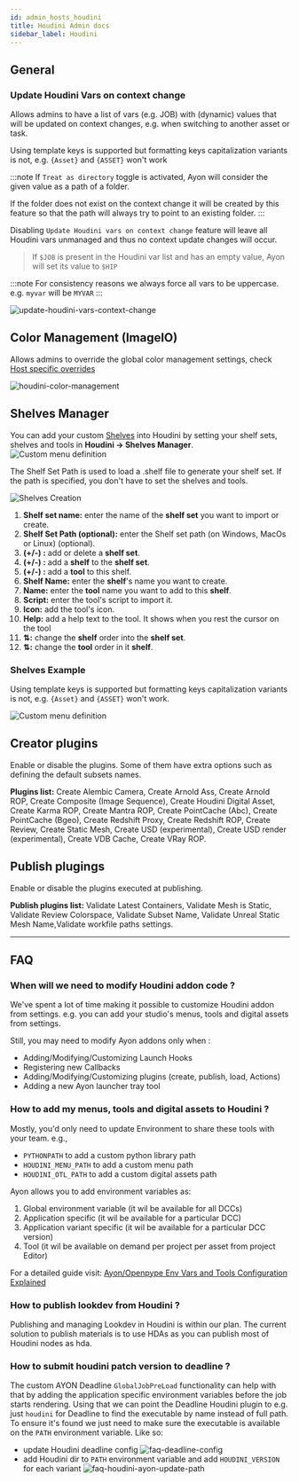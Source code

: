 ```yaml
---
id: admin_hosts_houdini
title: Houdini Admin docs
sidebar_label: Houdini
---
```


## General
### Update Houdini Vars on context change

Allows admins to have a list of vars (e.g. JOB) with (dynamic) values that will be updated on context changes, e.g. when switching to another asset or task.

Using template keys is supported but formatting keys capitalization variants is not, e.g. `{Asset}` and `{ASSET}` won't work


:::note
If `Treat as directory` toggle is activated, Ayon will consider the given value as a path of a folder.

If the folder does not exist on the context change it will be created by this feature so that the path will always try to point to an existing folder.
:::

Disabling `Update Houdini vars on context change` feature will leave all Houdini vars unmanaged and thus no context update changes will occur.

> If `$JOB` is present in the Houdini var list and has an empty value, Ayon will set its value to `$HIP`


:::note
For consistency reasons we always force all vars to be uppercase.
e.g. `myvar` will be `MYVAR`
:::

![update-houdini-vars-context-change](assets/houdini/admin/update-houdini-vars-context-change.png)


## Color Management (ImageIO)

Allows admins to override the global color management settings, check [Host specific overrides](https://ayon.ynput.io/docs/admin_colorspace#host-specific-overrides)

![houdini-color-management](assets/houdini/admin/houdini-color-management.png)

## Shelves Manager
You can add your custom [Shelves](https://www.sidefx.com/docs/houdini/shelf/index.html) into Houdini by setting your shelf sets, shelves and tools in **Houdini -> Shelves Manager**.
![Custom menu definition](assets/houdini/admin/houdini-admin_shelvesmanager.png)

The Shelf Set Path is used to load a .shelf file to generate your shelf set. If the path is specified, you don't have to set the shelves and tools.

![Shelves Creation](assets/houdini/admin/settings_project_houdini_shelves.png)
1. **Shelf set name:** enter the name of the **shelf set** you want to import or create.
2. **Shelf Set Path (optional):** enter the Shelf set path (on Windows, MacOs or Linux) (optional).
3. **(+/-) :** add or delete a **shelf set**.
4. **(+/-) :** add a **shelf** to the **shelf set**.
5. **(+/-) :** add a **tool** to this shelf.
6. **Shelf Name:** enter the **shelf**'s name you want to create.
7. **Name:** enter the **tool** name you want to add to this **shelf**.
8. **Script:** enter the tool's script to import it.
9. **Icon:** add the tool's icon.
10. **Help:** add a help text to the tool. It shows when you rest the cursor on the tool
11. **⇅:** change the **shelf** order into the **shelf set**.
12.  **⇅:** change the **tool** order in it **shelf**.

### Shelves Example

Using template keys is supported but formatting keys capitalization variants is not, e.g. `{Asset}` and `{ASSET}` won't work.

![Custom menu definition](assets/houdini/admin/houdini-shelf-example.png)

## Creator plugins
Enable or disable the plugins. Some of them have extra options such as defining the default subsets names.

**Plugins list:** Create Alembic Camera, Create Arnold Ass, Create Arnold ROP, Create Composite (Image Sequence), Create Houdini Digital Asset, Create Karma ROP, Create Mantra ROP, Create PointCache (Abc), Create PointCache (Bgeo), Create Redshift Proxy, Create Redshift ROP, Create Review, Create Static Mesh, Create USD (experimental), Create USD render (experimental), Create VDB Cache, Create VRay ROP.

## Publish plugings
Enable or disable the plugins executed at publishing.

**Publish plugins list:** Validate Latest Containers, Validate Mesh is Static, Validate Review Colorspace, Validate Subset Name, Validate Unreal Static Mesh Name,Validate workfile paths settings.

---

## FAQ

### When will we need to modify Houdini addon code ?
We've spent a lot of time making it possible to customize Houdini addon from settings.
e.g. you can add your studio's menus, tools and digital assets from settings. 

Still, you may need to modify Ayon addons only when :  
- Adding/Modifying/Customizing Launch Hooks
- Registering new Callbacks
- Adding/Modifying/Customizing plugins (create, publish, load, Actions)
- Adding a new Ayon launcher tray tool

### How to add my menus, tools and digital assets to Houdini ?
Mostly, you'd only need to update Environment to share these tools with your team. 
e.g., 
- `PYTHONPATH` to add a custom python library path
- `HOUDINI_MENU_PATH` to add a custom menu path
- `HOUDINI_OTL_PATH` to add a custom digital assets path

Ayon allows you to add environment variables as:
1. Global environment variable (it wil be available for all DCCs)
2. Application specific (it wil be available for a particular DCC)
3. Application variant specific (it wil be available for a particular DCC version)
4. Tool (it wil be available on demand per project per asset from project Editor)

For a detailed guide visit: [Ayon/Openpype Env Vars and Tools Configuration Explained](https://community.ynput.io/t/openpype-env-vars-and-tools-configuration-explained/540)

### How to publish lookdev from Houdini ? 

Publishing and managing Lookdev in Houdini is within our plan.
The current solution to publish materials is to use HDAs as you can publish most of Houdini nodes as hda.

### How to submit houdini patch version to deadline ?

The custom AYON Deadline `GlobalJobPreLoad` functionality can help with that by adding the application specific environment variables before the job starts rendering. Using that we can point the Deadline Houdini plugin to e.g. just `houdini` for Deadline to find the executable by name instead of full path. To ensure it's found we just need to make sure the executable is available on the `PATH` environment variable. Like so:
- update Houdini deadline config
  ![faq-deadline-config](assets/houdini/admin/faq-deadline-config.png)
- add Houdini dir to `PATH` environment variable and add `HOUDINI_VERSION` for each variant
  ![faq-houdini-ayon-update-path](assets/houdini/admin/faq-houdini-ayon-update-path.png)